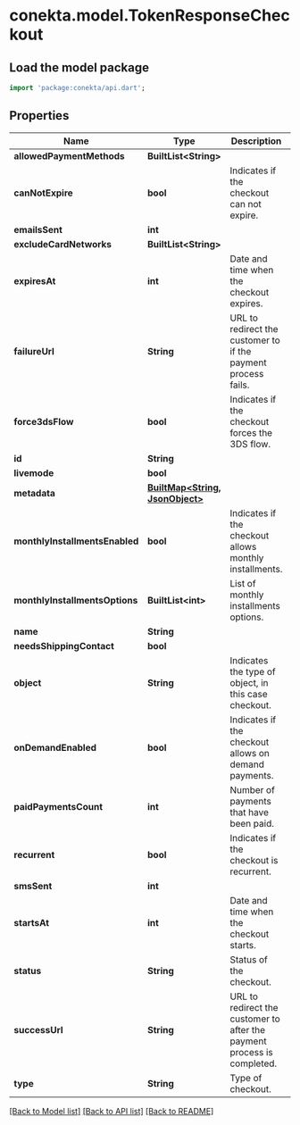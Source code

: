 # conekta.model.TokenResponseCheckout

## Load the model package
```dart
import 'package:conekta/api.dart';
```

## Properties
Name | Type | Description | Notes
------------ | ------------- | ------------- | -------------
**allowedPaymentMethods** | **BuiltList&lt;String&gt;** |  | [optional] 
**canNotExpire** | **bool** | Indicates if the checkout can not expire. | [optional] 
**emailsSent** | **int** |  | [optional] 
**excludeCardNetworks** | **BuiltList&lt;String&gt;** |  | [optional] 
**expiresAt** | **int** | Date and time when the checkout expires. | [optional] 
**failureUrl** | **String** | URL to redirect the customer to if the payment process fails. | [optional] 
**force3dsFlow** | **bool** | Indicates if the checkout forces the 3DS flow. | [optional] 
**id** | **String** |  | [optional] 
**livemode** | **bool** |  | [optional] 
**metadata** | [**BuiltMap&lt;String, JsonObject&gt;**](JsonObject.md) |  | [optional] 
**monthlyInstallmentsEnabled** | **bool** | Indicates if the checkout allows monthly installments. | [optional] 
**monthlyInstallmentsOptions** | **BuiltList&lt;int&gt;** | List of monthly installments options. | [optional] 
**name** | **String** |  | [optional] 
**needsShippingContact** | **bool** |  | [optional] 
**object** | **String** | Indicates the type of object, in this case checkout. | [optional] 
**onDemandEnabled** | **bool** | Indicates if the checkout allows on demand payments. | [optional] 
**paidPaymentsCount** | **int** | Number of payments that have been paid. | [optional] 
**recurrent** | **bool** | Indicates if the checkout is recurrent. | [optional] 
**smsSent** | **int** |  | [optional] 
**startsAt** | **int** | Date and time when the checkout starts. | [optional] 
**status** | **String** | Status of the checkout. | [optional] 
**successUrl** | **String** | URL to redirect the customer to after the payment process is completed. | [optional] 
**type** | **String** | Type of checkout. | [optional] 

[[Back to Model list]](../README.md#documentation-for-models) [[Back to API list]](../README.md#documentation-for-api-endpoints) [[Back to README]](../README.md)


